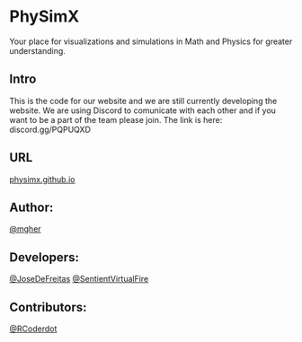 # PhySimX

Your place for visualizations and simulations in Math and Physics for greater understanding.

## Intro
This is the code for our website and we are still currently developing the website. We are using Discord to comunicate with each other and if you want to be a part of the team please join. The link is here:  discord.gg/PQPUQXD

## URL
[physimx.github.io](https://physimx.github.io)

## Author: 
[@mgher](https://github.com/mgher)

## Developers:
[@JoseDeFreitas](https://github.com/JoseDeFreitas)
[@SentientVirtualFire](https://github.com/SentientVirtualFire)

## Contributors:
[@RCoderdot](https://github.com/RCoderdot)
